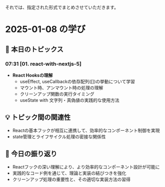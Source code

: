 それでは、指定された形式でまとめさせていただきます。

# 2025-01-08 の学び

## 📝 本日のトピックス

### 07:31 [01. react-with-nextjs-5]

- **React Hooksの理解**
  - useEffect, useCallbackの依存配列([])の挙動について学習
  - マウント時、アンマウント時の処理の理解
  - クリーンアップ関数の実行タイミング
  - useState with 文字列・真偽値の実践的な使用方法

## 💡 トピック間の関連性

- Reactの基本フックが相互に連携して、効率的なコンポーネント制御を実現
- state管理とライフサイクル処理の密接な関係性

## 📌 今日の振り返り

- Reactフックの深い理解により、より効率的なコンポーネント設計が可能に
- 実践的なコード例を通じて、理論と実装の結びつきを強化
- クリーンアップ処理の重要性と、その適切な実装方法の習得

